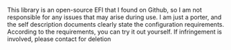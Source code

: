 
This library is an open-source EFI that I found on Github, so I am not responsible for any issues that may arise during use. I am just a porter, and the self description documents clearly state the configuration requirements. According to the requirements, you can try it out yourself. If infringement is involved, please contact for deletion
